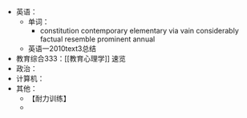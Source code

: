 - 英语：
	- 单词：
		- constitution
		  contemporary
		  elementary
		  via
		  vain
		  considerably
		  factual
		  resemble
		  prominent
		  annual
	- 英语一2010text3总结
- 教育综合333：[[教育心理学]] 速览
- 政治：
- 计算机：
- 其他：
	- 【耐力训练】
	-